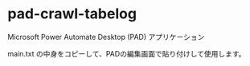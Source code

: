 # pad-crawl-tabelog

Microsoft Power Automate Desktop (PAD) アプリケーション

main.txt の中身をコピーして、PADの編集画面で貼り付けして使用します。
